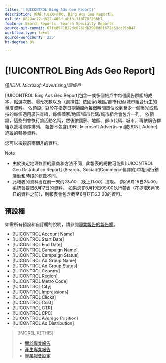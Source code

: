 ```yaml
---
title: '[!UICONTROL Bing Ads Geo Report]'
description: 瞭解[!UICONTROL Bing Ads Geo Report]。
exl-id: 8829ac72-d622-485d-abfb-310778f266b7
feature: Search Reports, Search Specialty Reports
source-git-commit: 67fe8581832dc0762d62908d01672e53cc95b847
workflow-type: tm+mt
source-wordcount: '225'
ht-degree: 0%

---
```


# [!UICONTROL Bing Ads Geo Report]

僅&#x200B;*[!DNL Microsoft Advertising]個帳戶*

[!UICONTROL Bing Ads Geo Report]包含一或多個帳戶中每個廣告群組的成本、點選次數、曝光次數以及（選擇性）依國家/地區/都市代碼/城市組合衍生的量度資料。 依預設，對於在指定日期範圍內每個時間單位收到至少一個曝光或點按的每個適用廣告群組，每個國家/地區/都市代碼/城市組合會包含一列。 依預設，這些列會依行銷活動名稱，然後依國家、地區、都市代碼、城市，再依廣告群組以遞增順序排列。 報告不包含[!DNL Microsoft Advertising]或[!DNL Adobe]追蹤的轉換資料。

您可以檢視前兩個月的資料。

>[!NOTE]
>
>* 由於決定地理位置的廠商和方法不同，此報表的總數可能與[!UICONTROL Geo Distribution Report] (Search、Social和Commerce編譯的)中相同行銷活動和時段的總數不同。
>* 此報表的資料會在前一天的23:00 （晚上11:00）提取。 例如6月18日23:00，系統會提取6月17日的資料。 如果您在6月19日09:00執行報表（在提取6月18日的資料之前），則報表會包含截至6月17日23:00的資料。

## 預設欄

如需所有預設和自訂欄的說明，請參閱[專業報告的報告欄](specialty-report-columns.md)。

* [!UICONTROL Account Name]
* [!UICONTROL Start Date]
* [!UICONTROL End Date]
* [!UICONTROL Campaign Name]
* [!UICONTROL Campaign Status]
* [!UICONTROL Ad Group Name]
* [!UICONTROL Ad Group Status]
* [!UICONTROL Country]
* [!UICONTROL Region]
* [!UICONTROL Metro Code]
* [!UICONTROL City]
* [!UICONTROL Impressions]
* [!UICONTROL Clicks]
* [!UICONTROL Cost]
* [!UICONTROL CTR]
* [!UICONTROL CPC]
* [!UICONTROL Average Position]
* [!UICONTROL Ad Distribution]

>[!MORELIKETHIS]
>
>* [關於專業報告](specialty-report-about.md)
>* [產生專業報告](specialty-report-generate.md)
>* [專業報告設定](specialty-report-settings.md)
